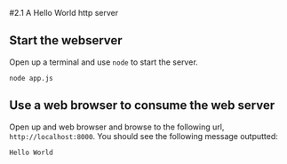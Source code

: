 #2.1 A Hello World http server

## Start the webserver

Open up a terminal and use `node` to start the server.

```shell
node app.js
```

## Use a web browser to consume the web server

Open up and web browser and browse to the following url, `http://localhost:8000`. You should see the following message outputted:

```text
Hello World
```
